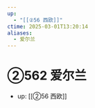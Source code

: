 ```yaml
---
up:
  - "[[②56 西欧]]"
ctime: 2025-03-01T13:20:14
aliases:
  - 爱尔兰
---
```


# ②562 爱尔兰

- up: [[②56 西欧]]
